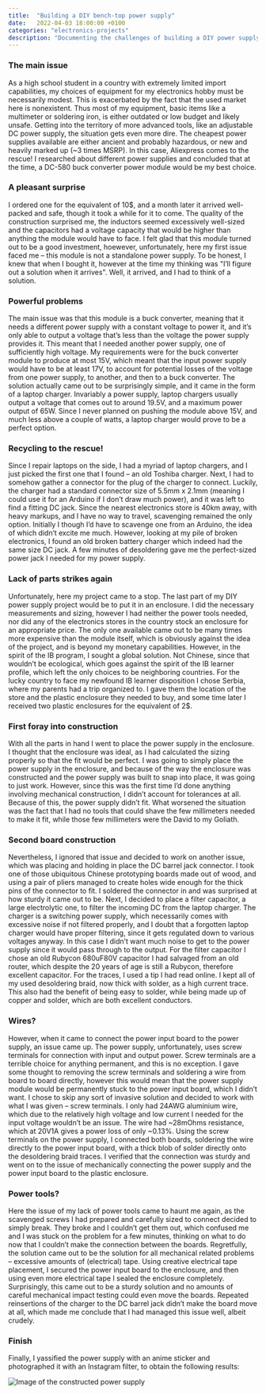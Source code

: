 ```yaml
---
title:  "Building a DIY bench-top power supply"
date:   2022-04-03 18:00:00 +0100
categories: "electronics-projects"
description: "Documenting the challenges of building a DIY power supply on a low budget."
---
```

### The main issue
As a high school student in a country with extremely limited import capabilities, my choices of equipment for my electronics hobby must be necessarily modest. This is exacerbated by the fact that the used market here is nonexistent. Thus most of my equipment, basic items like a multimeter or soldering iron, is either outdated or low budget and likely unsafe. Getting into the territory of more advanced tools, like an adjustable DC power supply, the situation gets even more dire. The cheapest power supplies available are either ancient and probably hazardous, or new and heavily marked up (~3 times MSRP). In this case, Aliexpress comes to the rescue! I researched about different power supplies and concluded that at the time, a DC-580 buck converter power module would be my best choice. 

### A pleasant surprise
I ordered one for the equivalent of 10$, and a month later it arrived well-packed and safe, though it took a while for it to come. The quality of the construction surprised me, the inductors seemed excessively well-sized and the capacitors had a voltage capacity that would be higher than anything the module would have to face. I felt glad that this module turned out to be a good investment, hoewever, unfortunately, here my first issue faced me – this module is not a standalone power supply. To be honest, I knew that when I bought it, however at the time my thinking was "I’ll figure out a solution when it arrives". Well, it arrived, and I had to think of a solution. 

### Powerful problems
The main issue was that this module is a buck converter, meaning that it needs a different power supply with a constant voltage to power it, and it’s only able to output a voltage that’s less than the voltage the power supply provides it. This meant that I needed another power supply, one of sufficiently high voltage. My requirements were for the buck converter module to produce at most 15V, which meant that the input power supply would have to be at least 17V, to account for potential losses of the voltage from one power supply, to another, and then to a buck converter. The solution actually came out to be surprisingly simple, and it came in the form of a laptop charger. Invariably a power supply, laptop chargers usually output a voltage that comes out to around 19.5V, and a maximum power output of 65W. Since I never planned on pushing the module above 15V, and much less above a couple of watts, a laptop charger would prove to be a perfect option. 

### Recycling to the rescue!
Since I repair laptops on the side, I had a myriad of laptop chargers, and I just picked the first one that I found – an old Toshiba charger. Next, I had to somehow gather a connector for the plug of the charger to connect. Luckily, the charger had a standard connector size of 5.5mm x 2.1mm (meaning I could use it for an Arduino if I don’t draw much power), and it was left to find a fitting DC jack. Since the nearest electronics store is 40km away, with heavy markups, and I have no way to travel, scavenging remained the only option. Initially I though I’d have to scavenge one from an Arduino, the idea of which didn’t excite me much. However, looking at my pile of broken electronics, I found an old broken battery charger which indeed had the same size DC jack. A few minutes of desoldering gave me the perfect-sized power jack I needed for my power supply.

### Lack of parts strikes again
Unfortunately, here my project came to a stop. The last part of my DIY power supply project would be to put it in an enclosure. I did the necessary measurements and sizing, however I had neither the power tools needed, nor did any of the electronics stores in the country stock an enclosure for an appropriate price. The only one available came out to be many times more expensive than the module itself, which is obviously against the idea of the project, and is beyond my monetary capabilities. However, in the spirit of the IB program, I sought a global solution. Not Chinese, since that wouldn’t be ecological, which goes against the spirit of the IB learner profile, which left the only choices to be neighboring countries. For the lucky country to face my newfound IB learner disposition I chose Serbia, where my parents had a trip organized to. I gave them the location of the store and the plastic enclosure they needed to buy, and some time later I received two plastic enclosures for the equivalent of 2$. 

### First foray into construction
With all the parts in hand I went to place the power supply in the enclosure. I thought that the enclosure was ideal, as I had calculated the sizing properly so that the fit would be perfect. I was going to simply place the power supply in the enclosure, and because of the way the enclosure was constructed and the power supply was built to snap into place, it was going to just work. However, since this was the first time I’d done anything involving mechanical construction, I didn’t account for tolerances at all. Because of this, the power supply didn’t fit. What worsened the situation was the fact that I had no tools that could shave the few millimeters needed to make it fit, while those few millimeters were the David to my Goliath. 

### Second board construction
Nevertheless, I ignored that issue and decided to work on another issue, which was placing and holding in place the DC barrel jack connector. I took one of those ubiquitous Chinese prototyping boards made out of wood, and using a pair of pliers managed to create holes wide enough for the thick pins of the connector to fit. I soldered the connector in and was surprised at how sturdy it came out to be. Next, I decided to place a filter capacitor, a large electrolytic one, to filter the incoming DC from the laptop charger. The charger is a switching power supply, which necessarily comes with excessive noise if not filtered properly, and I doubt that a forgotten laptop charger would have proper filtering, since it gets regulated down to various voltages anyway. In this case I didn’t want much noise to get to the power supply since it would pass through to the output. For the filter capacitor I chose an old Rubycon 680uF80V capacitor I had salvaged from an old router, which despite the 20 years of age is still a Rubycon, therefore excellent capacitor. For the traces, I used a tip I had read online. I kept all of my used desoldering braid, now thick with solder, as a high current trace. This also had the benefit of being easy to solder, while being made up of copper and solder, which are both excellent conductors. 

### Wires?
However, when it came to connect the power input board to the power supply, an issue came up. The power supply, unfortunately, uses screw terminals for connection with input and output power. Screw terminals are a terrible choice for anything permanent, and this is no exception. I gave some thought to removing the screw terminals and soldering a wire from board to board directly, however this would mean that the power supply module would be permanently stuck to the power input board, which I didn’t want. I chose to skip any sort of invasive solution and decided to work with what I was given – screw terminals. I only had 24AWG aluminium wire, which due to the relatively high voltage and low current I needed for the input voltage wouldn’t be an issue. The wire had ~28mOhms resistance, which at 20V1A gives a power loss of only ~0.13%. Using the screw terminals on the power supply, I connected both boards, soldering the wire directly to the power input board, with a thick blob of solder directly onto the desoldering braid traces. I verified that the connection was sturdy and went on to the issue of mechanically connecting the power supply and the power input board to the plastic enclosure. 

### Power tools?
Here the issue of my lack of power tools came to haunt me again, as the scavenged screws I had prepared and carefully sized to connect decided to simply break. They broke and I couldn’t get them out, which confused me and I was stuck on the problem for a few minutes, thinking on what to do now that I couldn’t make the connection between the boards. Regretfully, the solution came out to be the solution for all mechanical related problems – excessive amounts of (electrical) tape. Using creative electrical tape placement, I secured the power input board to the enclosure, and then using even more electrical tape I sealed the enclosure completely. Surprisingly, this came out to be a sturdy solution and no amounts of careful mechanical impact testing could even move the boards. Repeated reinsertions of the charger to the DC barrel jack didn’t make the board move at all, which made me conclude that I had managed this issue well, albeit crudely.

### Finish
Finally, I yassified the power supply with an anime sticker and photographed it with an Instagram filter, to obtain the following results:

<img src="{{ site.baseurl }}/images/power-supply.webp" alt="Image of the constructed power supply" style="display:block;margin:auto;">